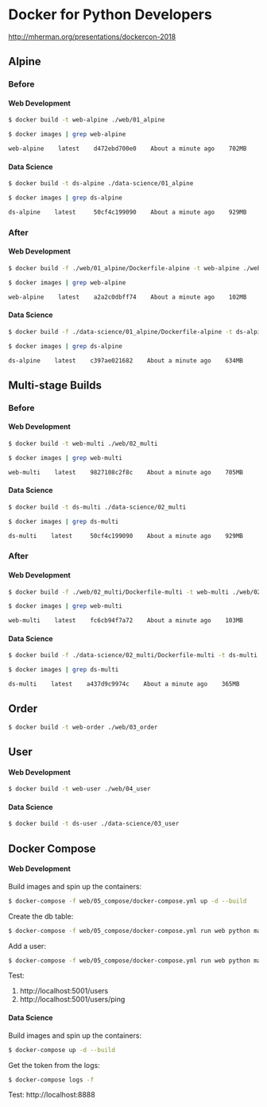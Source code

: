 # Docker for Python Developers

http://mherman.org/presentations/dockercon-2018

## Alpine

### Before

#### Web Development

```sh
$ docker build -t web-alpine ./web/01_alpine

$ docker images | grep web-alpine

web-alpine    latest    d472ebd700e0    About a minute ago    702MB
```

#### Data Science

```sh
$ docker build -t ds-alpine ./data-science/01_alpine

$ docker images | grep ds-alpine

ds-alpine    latest     50cf4c199090    About a minute ago    929MB
```

### After

#### Web Development

```sh
$ docker build -f ./web/01_alpine/Dockerfile-alpine -t web-alpine ./web/01_alpine

$ docker images | grep web-alpine

web-alpine    latest    a2a2c0dbff74    About a minute ago    102MB
```

#### Data Science

```sh
$ docker build -f ./data-science/01_alpine/Dockerfile-alpine -t ds-alpine ./data-science/01_alpine

$ docker images | grep ds-alpine

ds-alpine    latest    c397ae021682    About a minute ago    634MB
```

## Multi-stage Builds

### Before

#### Web Development

```sh
$ docker build -t web-multi ./web/02_multi

$ docker images | grep web-multi

web-multi    latest    9827108c2f8c    About a minute ago    705MB
```

#### Data Science

```sh
$ docker build -t ds-multi ./data-science/02_multi

$ docker images | grep ds-multi

ds-multi    latest     50cf4c199090    About a minute ago    929MB
```

### After

#### Web Development

```sh
$ docker build -f ./web/02_multi/Dockerfile-multi -t web-multi ./web/02_multi

$ docker images | grep web-multi

web-multi    latest    fc6cb94f7a72    About a minute ago    103MB
```

#### Data Science

```sh
$ docker build -f ./data-science/02_multi/Dockerfile-multi -t ds-multi ./data-science/02_multi

$ docker images | grep ds-multi

ds-multi    latest    a437d9c9974c    About a minute ago    365MB
```

## Order

```sh
$ docker build -t web-order ./web/03_order
```

## User

#### Web Development

```sh
$ docker build -t web-user ./web/04_user
```

#### Data Science

```sh
$ docker build -t ds-user ./data-science/03_user
```

## Docker Compose

#### Web Development

Build images and spin up the containers:

```sh
$ docker-compose -f web/05_compose/docker-compose.yml up -d --build
```

Create the db table:

```sh
$ docker-compose -f web/05_compose/docker-compose.yml run web python manage.py recreate_db
```

Add a user:

```sh
$ docker-compose -f web/05_compose/docker-compose.yml run web python manage.py seed_db
```

Test:

1. http://localhost:5001/users
1. http://localhost:5001/users/ping

#### Data Science

Build images and spin up the containers:

```sh
$ docker-compose up -d --build
```

Get the token from the logs:

```sh
$ docker-compose logs -f
```

Test: http://localhost:8888
